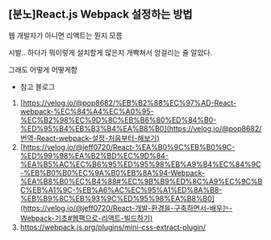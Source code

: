 ## [분노]React.js Webpack 설정하는 방법

웹 개발자가 아니면 리액트는 뭔지 모름

시발.. 하다가 뭐이렇게 설치할게 많은지 개빡쳐서 암걸리는 줄 알았다.

그래도 어떻게 어떻게함



* 참고 블로그

1. [https://velog.io/@pop8682/%EB%B2%88%EC%97%AD-React-webpack-%EC%84%A4%EC%A0%95-%EC%B2%98%EC%9D%8C%EB%B6%80%ED%84%B0-%ED%95%B4%EB%B3%B4%EA%B8%B0](https://velog.io/@pop8682/번역-React-webpack-설정-처음부터-해보기)
2. [https://velog.io/@jeff0720/React-%EA%B0%9C%EB%B0%9C-%ED%99%98%EA%B2%BD%EC%9D%84-%EA%B5%AC%EC%B6%95%ED%95%98%EB%A9%B4%EC%84%9C-%EB%B0%B0%EC%9A%B0%EB%8A%94-Webpack-%EA%B8%B0%EC%B4%88#%EC%9B%B9%ED%8C%A9%EC%9C%BC%EB%A1%9C-%EB%A6%AC%EC%95%A1%ED%8A%B8-%EB%B9%8C%EB%93%9C%ED%95%98%EA%B8%B0](https://velog.io/@jeff0720/React-개발-환경을-구축하면서-배우는-Webpack-기초#웹팩으로-리액트-빌드하기)
3. https://webpack.js.org/plugins/mini-css-extract-plugin/

